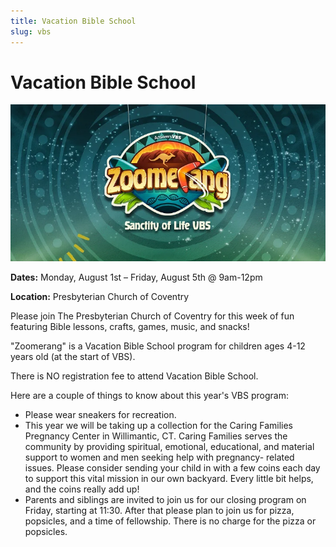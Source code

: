 ```yaml
---
title: Vacation Bible School
slug: vbs
---
```


# Vacation Bible School

![VBS Zoomerang](../images/vbs-zoomerang.png)

**Dates:** Monday, August 1st – Friday, August 5th @ 9am-12pm

**Location:** Presbyterian Church of Coventry

Please join The Presbyterian Church of Coventry for this week of fun featuring Bible lessons, crafts, games, music, and snacks!

"Zoomerang" is a Vacation Bible School program for children ages 4-12 years old (at the start
of VBS).

There is NO registration fee to attend Vacation Bible School.

Here are a couple of things to know about this year's VBS program:

- Please wear sneakers for recreation.
- This year we will be taking up a collection for the Caring Families Pregnancy Center in
  Willimantic, CT. Caring Families serves the community by providing spiritual, emotional,
  educational, and material support to women and men seeking help with pregnancy-
  related issues. Please consider sending your child in with a few coins each day to
  support this vital mission in our own backyard. Every little bit helps, and the coins really
  add up!
- Parents and siblings are invited to join us for our closing program on Friday, starting at
  11:30. After that please plan to join us for pizza, popsicles, and a time of fellowship.
  There is no charge for the pizza or popsicles.
